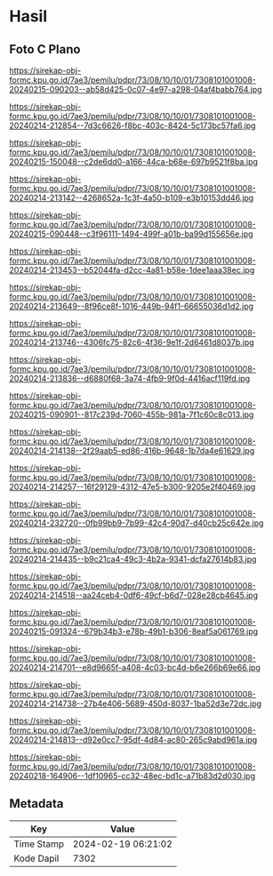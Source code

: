# Hasil

## Foto C Plano

https://sirekap-obj-formc.kpu.go.id/7ae3/pemilu/pdpr/73/08/10/10/01/7308101001008-20240215-090203--ab58d425-0c07-4e97-a298-04af4babb764.jpg

https://sirekap-obj-formc.kpu.go.id/7ae3/pemilu/pdpr/73/08/10/10/01/7308101001008-20240214-212854--7d3c6626-f8bc-403c-8424-5c173bc57fa6.jpg

https://sirekap-obj-formc.kpu.go.id/7ae3/pemilu/pdpr/73/08/10/10/01/7308101001008-20240215-150048--c2de6dd0-a166-44ca-b68e-697b9521f8ba.jpg

https://sirekap-obj-formc.kpu.go.id/7ae3/pemilu/pdpr/73/08/10/10/01/7308101001008-20240214-213142--4268652a-1c3f-4a50-b109-e3b10153dd46.jpg

https://sirekap-obj-formc.kpu.go.id/7ae3/pemilu/pdpr/73/08/10/10/01/7308101001008-20240215-090448--c3f96111-1494-499f-a01b-ba99d155656e.jpg

https://sirekap-obj-formc.kpu.go.id/7ae3/pemilu/pdpr/73/08/10/10/01/7308101001008-20240214-213453--b52044fa-d2cc-4a81-b58e-1dee1aaa38ec.jpg

https://sirekap-obj-formc.kpu.go.id/7ae3/pemilu/pdpr/73/08/10/10/01/7308101001008-20240214-213649--8f96ce8f-1016-449b-94f1-66655036d1d2.jpg

https://sirekap-obj-formc.kpu.go.id/7ae3/pemilu/pdpr/73/08/10/10/01/7308101001008-20240214-213746--4306fc75-82c6-4f36-9e1f-2d6461d8037b.jpg

https://sirekap-obj-formc.kpu.go.id/7ae3/pemilu/pdpr/73/08/10/10/01/7308101001008-20240214-213836--d6880f68-3a74-4fb9-9f0d-4416acf119fd.jpg

https://sirekap-obj-formc.kpu.go.id/7ae3/pemilu/pdpr/73/08/10/10/01/7308101001008-20240215-090901--817c239d-7060-455b-981a-7f1c60c8c013.jpg

https://sirekap-obj-formc.kpu.go.id/7ae3/pemilu/pdpr/73/08/10/10/01/7308101001008-20240214-214138--2f29aab5-ed86-416b-9648-1b7da4e61629.jpg

https://sirekap-obj-formc.kpu.go.id/7ae3/pemilu/pdpr/73/08/10/10/01/7308101001008-20240214-214257--16f29129-4312-47e5-b300-9205e2f40469.jpg

https://sirekap-obj-formc.kpu.go.id/7ae3/pemilu/pdpr/73/08/10/10/01/7308101001008-20240214-232720--0fb99bb9-7b99-42c4-90d7-d40cb25c642e.jpg

https://sirekap-obj-formc.kpu.go.id/7ae3/pemilu/pdpr/73/08/10/10/01/7308101001008-20240214-214435--b9c21ca4-49c3-4b2a-9341-dcfa27614b83.jpg

https://sirekap-obj-formc.kpu.go.id/7ae3/pemilu/pdpr/73/08/10/10/01/7308101001008-20240214-214518--aa24ceb4-0df6-49cf-b6d7-028e28cb4645.jpg

https://sirekap-obj-formc.kpu.go.id/7ae3/pemilu/pdpr/73/08/10/10/01/7308101001008-20240215-091324--679b34b3-e78b-49b1-b306-8eaf5a061769.jpg

https://sirekap-obj-formc.kpu.go.id/7ae3/pemilu/pdpr/73/08/10/10/01/7308101001008-20240214-214701--e8d9665f-a408-4c03-bc4d-b6e266b69e66.jpg

https://sirekap-obj-formc.kpu.go.id/7ae3/pemilu/pdpr/73/08/10/10/01/7308101001008-20240214-214738--27b4e406-5689-450d-8037-1ba52d3e72dc.jpg

https://sirekap-obj-formc.kpu.go.id/7ae3/pemilu/pdpr/73/08/10/10/01/7308101001008-20240214-214813--d92e0cc7-95df-4d84-ac80-265c9abd961a.jpg

https://sirekap-obj-formc.kpu.go.id/7ae3/pemilu/pdpr/73/08/10/10/01/7308101001008-20240218-164906--1df10965-cc32-48ec-bd1c-a71b83d2d030.jpg


## Metadata

| Key        | Value               |
| ---------- | ------------------- |
| Time Stamp | 2024-02-19 06:21:02 |
| Kode Dapil | 7302                |



